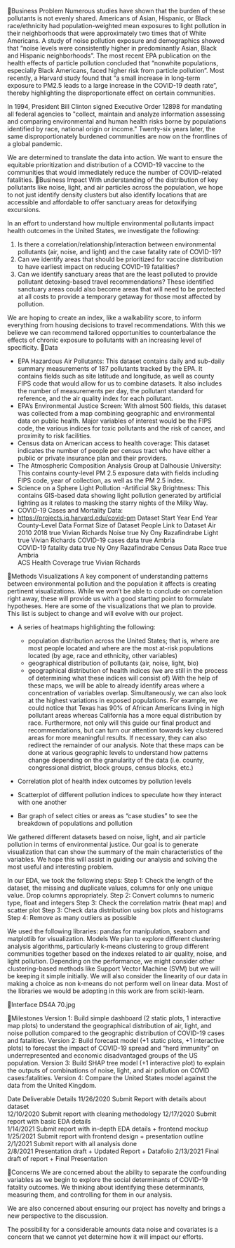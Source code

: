 🌲Business Problem
Numerous studies have shown that the burden of these pollutants is not evenly shared. Americans of Asian, Hispanic, or Black race/ethnicity had population-weighted mean exposures to light pollution in their neighborhoods that were approximately two times that of White Americans. A study of noise pollution exposure and demographics showed that “noise levels were consistently higher in predominantly Asian, Black and Hispanic neighborhoods”. The most recent EPA publication on the health effects of particle pollution concluded that “nonwhite populations, especially Black Americans, faced higher risk from particle pollution”. Most recently, a Harvard study found that “a small increase in long-term exposure to PM2.5 leads to a large increase in the COVID-19 death rate”, thereby highlighting the disproportionate effect on certain communities. 

In 1994, President Bill Clinton signed Executive Order 12898 for mandating all federal agencies to "collect, maintain and analyze information assessing and comparing environmental and human health risks borne by populations identified by race, national origin or income." Twenty-six years later, the same disproportionately burdened communities are now on the frontlines of a global pandemic. 

We are determined to translate the data into action. We want to ensure the equitable prioritization and distribution of a COVID-19 vaccine to the communities that would immediately reduce the number of COVID-related fatalities.
🌲Business Impact
With understanding of the distribution of key pollutants like noise, light, and air particles across the population, we hope to not just identify density clusters but also identify locations that are accessible and affordable to offer sanctuary areas for detoxifying excursions.

In an effort to understand how multiple environmental pollutants impact health outcomes in the United States, we investigate the following: 
1. Is there a correlation/relationship/interaction between environmental pollutants (air, noise, and light) and the case fatality rate of COVID-19? 
2. Can we identify areas that should be prioritized for vaccine distribution to have earliest impact on reducing COVID-19 fatalities?
3. Can we identify sanctuary areas that are the least polluted to provide pollutant detoxing-based travel recommendations?
These identified sanctuary areas could also become areas that will need to be protected at all costs to provide a temporary getaway for those most affected by pollution. 

We are hoping to create an index, like a walkability score, to inform everything from housing decisions to travel recommendations.  With this we believe we can recommend tailored opportunities to counterbalance the effects of chronic exposure to pollutants with an increasing level of specificity.
🌲Data 
* EPA Hazardous Air Pollutants: This dataset contains daily and sub-daily summary measurements of 187 pollutants tracked by the EPA. It contains fields such as site latitude and longitude, as well as county FIPS code that would allow for us to combine datasets. It also includes the number of measurements per day, the pollutant standard for reference, and the air quality index for each pollutant. 
* EPA’s Environmental Justice Screen: With almost 500 fields, this dataset was collected from a map combining geographic and environmental data on public health. Major variables of interest would be the FIPS code, the various indices for toxic pollutants and the risk of cancer, and proximity to risk facilities. 
* Census data on American access to health coverage: This dataset indicates the number of people per census tract who have either a public or private insurance plan and their providers. 
* The Atmospheric Composition Analysis Group at Dalhousie University: This contains county-level PM 2.5 exposure data with fields including FIPS code, year of collection, as well as the PM 2.5 index. 
* Science on a Sphere Light Pollution -Artificial Sky Brightness: This contains GIS-based data showing light pollution generated by artificial lighting as it relates to masking the starry nights of the Milky Way.
* COVID-19 Cases and Mortality Data:
* https://projects.iq.harvard.edu/covid-pm
Dataset	Start Year	End Year	County-Level	Data Format	Size of Dataset	People	Link to Dataset
Air	2010	2018	true			Vivian Richards	
Noise			true			Ny Ony Razafindrabe	
Light			true			Vivian Richards	
COVID-19 cases data			true			Ambria	
COVID-19 fatality data			true			Ny Ony Razafindrabe	
Census Data Race			true			Ambria	
ACS Health Coverage			true			Vivian Richards	

🌲Methods
Visualizations
A key component of understanding patterns between environmental pollution and the population it affects is creating pertinent visualizations. While we won’t be able to conclude on correlation right away, these will provide us with a good starting point to formulate hypotheses. 
Here are some of the visualizations that we plan to provide. This list is subject to change and will evolve with our project. 
* A series of heatmaps highlighting the following: 
  * population distribution across the United States; that is, where are most people located and where are the most at-risk populations located (by age, race and ethnicity, other variables)
  * geographical distribution of pollutants (air, noise, light, bio)
  * geographical distribution of health indices (we are still in the process of determining what these indices will consist of)
With the help of these maps, we will be able to already identify areas where a concentration of variables overlap. Simultaneously, we can also look at the highest variations in exposed populations. For example, we could notice that Texas has 90% of African Americans living in high pollutant areas whereas California has a more equal distribution by race. Furthermore, not only will this guide our final product and recommendations, but can turn our attention towards key clustered areas for more meaningful results. If necessary, they can also redirect the remainder of our analysis. 
Note that these maps can be done at various geographic levels to understand how patterns change depending on the granularity of the data (i.e. county, congressional district, block groups, census blocks, etc.)

* Correlation plot of health index outcomes by pollution levels
* Scatterplot of different pollution indices to speculate how they interact with one another
* Bar graph of select cities or areas as “case studies” to see the breakdown of populations and pollution

We gathered different datasets based on noise, light, and air particle pollution in terms of environmental justice. Our goal is to generate visualization that can show the summary of the main characteristics of the variables. We hope this will assist in guiding our analysis and solving the most useful and interesting problem.

In our EDA, we took the following steps:
Step 1: Check the length of the dataset, the missing and duplicate values, columns for only one unique value. Drop columns appropriately.
Step 2: Convert columns to numeric type, float and integers
Step 3: Check the correlation matrix (heat map) and scatter plot
Step 3: Check data distribution using box plots and histograms
Step 4: Remove as many outliers as possible

We used the following libraries: pandas for manipulation, seaborn and matplotlib for visualization.
Models
We plan to explore different clustering analysis algorithms, particularly k-means clustering to group different communities together based on the indexes related to air quality, noise, and light pollution. Depending on the performance, we might consider other clustering-based methods like Support Vector Machine (SVM) but we will be keeping it simple initially. We will also consider the linearity of our data in making a choice as non k-means do not perform well on linear data.  Most of the libraries we would be adopting in this work are from scikit-learn.  

🌲Interface
DS4A 70.jpg

🌲Milestones
Version 1: Build simple dashboard (2 static plots, 1 interactive map plots) to understand the geographical distribution of air, light, and noise pollution compared to the geographic distribution of COVID-19 cases and fatalities.
Version 2: Build forecast model (+1 static plots, +1 interactive plots) to forecast the impact of COVID-19 spread and “herd immunity” on underrepresented and economic disadvantaged groups of the US population.
Version 3: Build SHAP tree model (+1 interactive plot) to explain the outputs of combinations of noise, light, and air pollution on COVID cases:fatalities.
Version 4: Compare the United States model against the data from the United Kingdom.


Date	Deliverable	Details
11/26/2020	Submit Report with details about dataset	
12/10/2020	Submit report with cleaning methodology	
12/17/2020	Submit report with basic EDA details	
1/14/2021	Submit report with in-depth EDA details + frontend mockup	
1/25/2021	Submit report with frontend design + presentation outline	
2/1/2021	Submit report with all analysis done	
2/8/2021	Presentation draft + Updated Report + Datafolio	
2/13/2021	Final draft of report + Final Presentation	

🌲Concerns 
We are concerned about the ability to separate the confounding variables as we begin to explore the social determinants of COVID-19 fatality outcomes.  We thinking about identifying these determinants, measuring them, and controlling for them in our analysis. 

We are also concerned about ensuring our project has novelty and brings a new perspective to the discussion. 

The possibility for a considerable amounts data noise and covariates is a concern that we cannot yet determine how it will impact our efforts.




